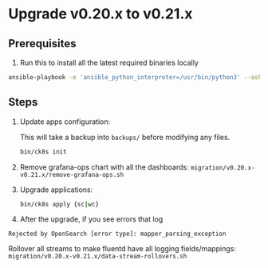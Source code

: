 # Upgrade v0.20.x to v0.21.x

## Prerequisites
1. Run this to install all the latest required binaries locally

```bash
ansible-playbook -e 'ansible_python_interpreter=/usr/bin/python3' --ask-become-pass --connection local --inventory 127.0.0.1, get-requirements.yaml
```
## Steps

1. Update apps configuration:

    This will take a backup into `backups/` before modifying any files.

    ```bash
    bin/ck8s init
    ```

2. Remove grafana-ops chart with all the dashboards: `migration/v0.20.x-v0.21.x/remove-grafana-ops.sh`

3. Upgrade applications:

    ```bash
    bin/ck8s apply {sc|wc}
    ```

4. After the upgrade, if you see errors that log
```log
Rejected by OpenSearch [error type]: mapper_parsing_exception
```
 Rollover all streams to make fluentd have all logging fields/mappings: `migration/v0.20.x-v0.21.x/data-stream-rollovers.sh`
